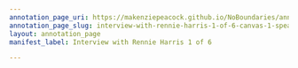 ```yaml
---
annotation_page_uri: https://makenziepeacock.github.io/NoBoundaries/annotations/interview-with-rennie-harris-1-of-6-canvas-1-speaker-1.json
annotation_page_slug: interview-with-rennie-harris-1-of-6-canvas-1-speaker-1
layout: annotation_page
manifest_label: Interview with Rennie Harris 1 of 6

---
```

